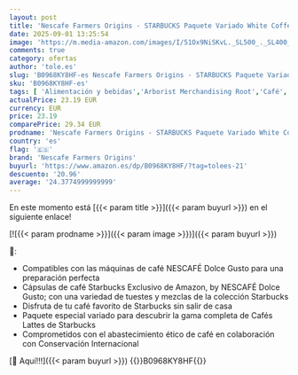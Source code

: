 ```yaml
---
layout: post
title: 'Nescafe Farmers Origins - STARBUCKS Paquete Variado White Coffee de Nescafé Dolce Gusto  Cápsulas de Café 6 x 12  72 Cápsulas  - Exclusivo de Amazon'
date: 2025-09-01 13:25:54
image: 'https://m.media-amazon.com/images/I/51Ox9NiSKvL._SL500_._SL400_.jpg'
comments: true
category: ofertas
author: 'tole.es'
slug: 'B0968KY8HF-es Nescafe Farmers Origins - STARBUCKS Paquete Variado White...'
sku: 'B0968KY8HF-es'
tags: [ 'Alimentación y bebidas','Arborist Merchandising Root','Café','Café para Dolce Gusto','Café para máquinas Dolce Gusto','Café, té y bebidas','Cápsulas de café','Esenciales del día a día: Alimentos','Novedades en Alimentación y bebidas','Self Service','Special Features Stores','dd53b5bc-bcd1-4c9b-ab43-793ed912ccdd_0','dd53b5bc-bcd1-4c9b-ab43-793ed912ccdd_2401','dd53b5bc-bcd1-4c9b-ab43-793ed912ccdd_4201','dd53b5bc-bcd1-4c9b-ab43-793ed912ccdd_4501','dd53b5bc-bcd1-4c9b-ab43-793ed912ccdd_7301','dd53b5bc-bcd1-4c9b-ab43-793ed912ccdd_901','dolce','gusto','nescafe farmers origins','🇪🇸', ]
actualPrice: 23.19 EUR
currency: EUR
price: 23.19
comparePrice: 29.34 EUR
prodname: 'Nescafe Farmers Origins - STARBUCKS Paquete Variado White Coffee de Nescafé Dolce Gusto  Cápsulas de Café 6 x 12  72 Cápsulas  - Exclusivo de Amazon'
country: 'es'
flag: '🇪🇸'
brand: 'Nescafe Farmers Origins'
buyurl: 'https://www.amazon.es/dp/B0968KY8HF/?tag=tolees-21'
descuento: '20.96'
average: '24.3774999999999'
---
```


En este momento está [{{< param title >}}]({{< param buyurl >}}) en el siguiente enlace!

[![{{< param prodname >}}]({{< param image >}})]({{< param buyurl >}})

🔎:

- Compatibles con las máquinas de café NESCAFÉ Dolce Gusto para una preparación perfecta
- Cápsulas de café Starbucks Exclusivo de Amazon, by NESCAFÉ Dolce Gusto; con una variedad de tuestes y mezclas de la colección Starbucks
- Disfruta de tu café favorito de Starbucks sin salir de casa
- Paquete especial variado para descubrir la gama completa de Cafés Lattes de Starbucks
- Comprometidos con el abastecimiento ético de café en colaboración con Conservación Internacional

[🛒 Aquí!!!]({{< param buyurl >}})
{{<world>}}B0968KY8HF{{</world>}}
